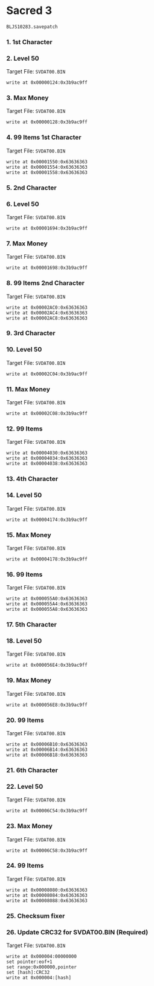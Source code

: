 #  Sacred 3 

`BLJS10283.savepatch`

### 1. 1st Character
### 2. Level 50

Target File: `SVDAT00.BIN`

```
write at 0x00000124:0x3b9ac9ff
```

### 3. Max Money

Target File: `SVDAT00.BIN`

```
write at 0x00000128:0x3b9ac9ff
```

### 4. 99 Items 1st Character

Target File: `SVDAT00.BIN`

```
write at 0x00001550:0x63636363
write at 0x00001554:0x63636363
write at 0x00001558:0x63636363
```

### 5. 2nd Character
### 6. Level 50

Target File: `SVDAT00.BIN`

```
write at 0x00001694:0x3b9ac9ff
```

### 7. Max Money

Target File: `SVDAT00.BIN`

```
write at 0x00001698:0x3b9ac9ff
```

### 8. 99 Items 2nd Character

Target File: `SVDAT00.BIN`

```
write at 0x00002AC0:0x63636363
write at 0x00002AC4:0x63636363
write at 0x00002AC8:0x63636363
```

### 9. 3rd Character
### 10. Level 50

Target File: `SVDAT00.BIN`

```
write at 0x00002C04:0x3b9ac9ff
```

### 11. Max Money

Target File: `SVDAT00.BIN`

```
write at 0x00002C08:0x3b9ac9ff
```

### 12. 99 Items

Target File: `SVDAT00.BIN`

```
write at 0x00004030:0x63636363
write at 0x00004034:0x63636363
write at 0x00004038:0x63636363
```

### 13. 4th Character
### 14. Level 50

Target File: `SVDAT00.BIN`

```
write at 0x00004174:0x3b9ac9ff
```

### 15. Max Money

Target File: `SVDAT00.BIN`

```
write at 0x00004178:0x3b9ac9ff
```

### 16. 99 Items

Target File: `SVDAT00.BIN`

```
write at 0x000055A0:0x63636363
write at 0x000055A4:0x63636363
write at 0x000055A8:0x63636363
```

### 17. 5th Character
### 18. Level 50

Target File: `SVDAT00.BIN`

```
write at 0x000056E4:0x3b9ac9ff
```

### 19. Max Money

Target File: `SVDAT00.BIN`

```
write at 0x000056E8:0x3b9ac9ff
```

### 20. 99 Items

Target File: `SVDAT00.BIN`

```
write at 0x00006B10:0x63636363
write at 0x00006B14:0x63636363
write at 0x00006B18:0x63636363
```

### 21. 6th Character
### 22. Level 50

Target File: `SVDAT00.BIN`

```
write at 0x00006C54:0x3b9ac9ff
```

### 23. Max Money

Target File: `SVDAT00.BIN`

```
write at 0x00006C58:0x3b9ac9ff
```

### 24. 99 Items

Target File: `SVDAT00.BIN`

```
write at 0x00008080:0x63636363
write at 0x00008084:0x63636363
write at 0x00008088:0x63636363
```

### 25. Checksum fixer
### 26. Update CRC32 for SVDAT00.BIN (Required)

Target File: `SVDAT00.BIN`

```
write at 0x000004:00000000
set pointer:eof+1
set range:0x000000,pointer
set [hash]:CRC32
write at 0x000004:[hash]
```


